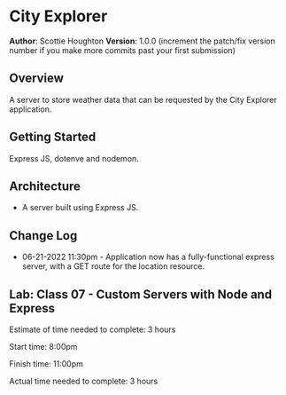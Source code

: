 # City Explorer

**Author**: Scottie Houghton
**Version**: 1.0.0 (increment the patch/fix version number if you make more commits past your first submission)

## Overview
A server to store weather data that can be requested by the City Explorer application.

<!-- Provide a high level overview of what this application is and why you are building it, beyond the fact that it's an assignment for this class. (i.e. What's your problem domain?) -->

## Getting Started
Express JS, dotenve and nodemon.

<!-- What are the steps that a user must take in order to build this app on their own machine and get it running? -->

## Architecture
* A server built using Express JS.
<!-- Provide a detailed description of the application design. What technologies (languages, libraries, etc) you're using, and any other relevant design information. -->

## Change Log
* 06-21-2022 11:30pm - Application now has a fully-functional express server, with a GET route for the location resource.

<!-- Use this area to document the iterative changes made to your application as each feature is successfully implemented. Use time stamps.

## Credit and Collaborations
<!-- Give credit (and a link) to other people or resources that helped you build this application. -->

## Lab: Class 07 - Custom Servers with Node and Express

Estimate of time needed to complete: 3 hours

Start time: 8:00pm

Finish time: 11:00pm

Actual time needed to complete: 3 hours